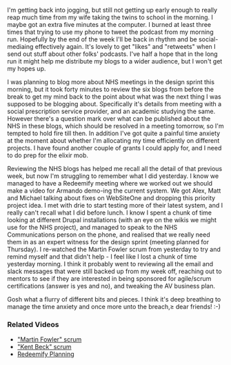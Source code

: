 I'm getting back into jogging, but still not getting up early enough to really reap much time from my wife taking the twins to school in the morning.  I maybe got an extra five minutes at the computer.  I burned at least three times that trying to use my phone to tweet the podcast from my morning run.  Hopefully by the end of the week I'll be back in rhythm and be social-mediaing effectively again.  It's lovely to get "likes" and "retweets" when I send out stuff about other folks' podcasts.  I've half a hope that in the long run it might help me distribute my blogs to a wider audience, but I won't get my hopes up.

I was planning to blog more about NHS meetings in the design sprint this morning, but it took forty minutes to review the six blogs from before the break to get my mind back to the point about what was the next thing I was supposed to be blogging about.  Specifically it's details from meeting with a social prescription service provider, and an academic studying the same.  However there's a question mark over what can be published about the NHS in these blogs, which should be resolved in a meeting tomorrow, so I'm tempted to hold fire till then.  In addition I've got quite a painful time anxiety at the moment about whether I'm allocating my time efficiently on different projects.  I have found another couple of grants I could apply for, and I need to do prep for the elixir mob.

Reviewing the NHS blogs has helped me recall all the detail of that previous week, but now I'm struggling to remember what I did yesterday.  I know we managed to have a Redeemify meeting where we worked out we should make a video for Armando demo-ing the current system.  We got Alex, Matt and Michael talking about fixes on WebSiteOne and dropping this priority project idea.  I met with drie to start testing more of their latest system, and I really can't recall what I did before lunch.  I know I spent a chunk of time looking at different Drupal installations (with an eye on the wikis we might use for the NHS project), and managed to speak to the NHS Communications person on the phone, and realised that we really need them in as an expert witness for the design sprint (meeting planned for Thursday).  I re-watched the Martin Fowler scrum from yesterday to try and remind myself and that didn't help - I feel like I lost a chunk of time yesterday morning.  I think it probably went to reviewing all the email and slack messages that were still backed up from my week off, reaching out to mentors to see if they are interested in being sponsored for agile/scrum certifications (answer is yes and no), and tweaking the AV business plan.

Gosh what a flurry of different bits and pieces.  I think it's deep breathing to manage the time anxiety and once more unto the breach,≥ dear friends! :-)

### Related Videos

* ["Martin Fowler" scrum](https://www.youtube.com/watch?v=4mlMMIIyZlM)
* ["Kent Beck" scrum](https://youtu.be/lhGfHh67VnA)
* [Redeemify Planning](https://youtu.be/oggJPzo7k_U)
